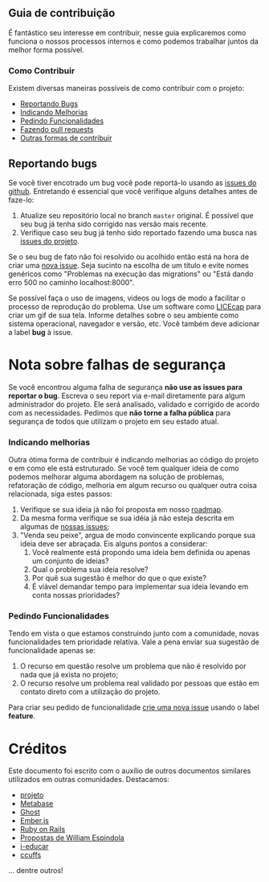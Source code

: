 ## Guia de contribuição
É fantástico seu interesse em contribuir, nesse guia explicaremos como funciona o nossos processos internos e como podemos trabalhar juntos da melhor forma possível.

### Como Contribuir
Existem diversas maneiras possíveis de como contribuir com o projeto:
 - [Reportando Bugs]()
 - [Indicando Melhorias]()
 - [Pedindo Funcionalidades]()
 - [Fazendo pull requests]()
 - [Outras formas de contribuir]()

## Reportando bugs
Se você tiver encotrado um bug você pode reportá-lo usando as [issues do github](https://github.com/FronteiraTec/event-manager-uffs/issues). Entretando é essencial que você verifique alguns detalhes antes de faze-lo:
1. Atualize seu repositório local no branch `master` original. É possível que seu bug já tenha sido corrigido nas versão mais recente.
2. Verifique caso seu bug já tenho sido reportado fazendo uma busca nas [issues do projeto](https://github.com/FronteiraTec/event-manager-uffs/issues).

Se o seu bug de fato não foi resolvido ou acolhido então está na hora de criar uma [nova issue](https://github.com/FronteiraTec/event-manager-uffs/issues/new). Seja sucinto na escolha de um título e evite nomes genéricos como "Problemas na execução das migrations" ou "Está dando erro 500 no caminho localhost:8000".

Se possível faça o uso de imagens, videos ou logs de modo a facilitar o processo de reprodução do problema. Use um software como [LICEcap](https://www.cockos.com/licecap/) para criar um gif de sua tela. Informe detalhes sobre o seu ambiente como sistema operacional, navegador e versão, etc. Você também deve adicionar a label **bug** à issue.

# Nota sobre falhas de segurança
Se você encontrou alguma falha de segurança **não use as issues para reportar o bug**. Escreva o seu report via e-mail diretamente para algum administrador do projeto. Ele será analisado, validado e corrigido de acordo com as necessidades. Pedimos que **não torne a falha pública** para segurança de todos que utilizam o projeto em seu estado atual.

### Indicando melhorias
Outra ótima forma de contribuir é indicando melhorias ao código do projeto e em como ele está estruturado. Se você tem qualquer ideia de como podemos melhorar alguma abordagem na solução de problemas, refatoração de código, melhoria em algum recurso ou qualquer outra coisa relacionada, siga estes passos:
1. Verifique se sua ideia já não foi proposta em nosso [roadmap](ROADMAP.md).
2. Da mesma forma verifique se sua idéia já não esteja descrita em algumas de [nossas issues](https://github.com/FronteiraTec/event-manager-uffs/issues);
3. "Venda seu peixe", argua de modo convincente explicando porque sua ideia deve ser abraçada. Eis alguns pontos a considerar:
    1. Você realmente está propondo uma ideia bem definida ou apenas um conjunto de ideias?
    2. Qual o problema sua ideia resolve?
    3. Por quê sua sugestão é melhor do que o que existe?
    4. É viável demandar tempo para implementar sua ideia levando em conta nossas prioridades?

### Pedindo Funcionalidades
Tendo em vista o que estamos construindo junto com a comunidade, novas funcionalidades tem prioridade relativa. Vale a pena enviar sua sugestão de funcionalidade apenas se:
1. O recurso em questão resolve um problema que não é resolvido por nada que já exista no projeto;
2. O recurso resolve um problema real validado por pessoas que estão em contato direto com a utilização do projeto.

Para criar seu pedido de funcionalidade [crie uma nova issue](https://github.com/FronteiraTec/event-manager-uffs/issues/new) usando o label **feature**.

# Créditos

Este documento foi escrito com o auxílio de outros documentos similares
utilizados em outras comunidades. Destacamos:

- [projeto](https://github.com/portabilis/projeto/blob/master/code-of-conduct.md)
- [Metabase](https://github.com/metabase/metabase/blob/master/docs/contributing.md)
- [Ghost](https://docs.ghost.org/v1/docs/contributing)
- [Ember.js](https://github.com/emberjs/ember.js/blob/master/CONTRIBUTING.md)
- [Ruby on Rails](https://github.com/rails/rails/blob/master/CONTRIBUTING.md)
- [Propostas de William Espindola](https://github.com/portabilis/projeto/issues/201)
- [i-educar](https://github.com/portabilis/i-educar)
- [ccuffs](https://github.com/ccuffs/template/blob/master/CONTRIBUTING.md)

... dentre outros!
